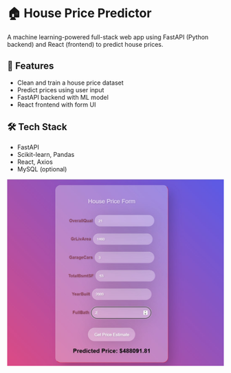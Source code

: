 # 🏠 House Price Predictor

A machine learning-powered full-stack web app using FastAPI (Python backend) and React (frontend) to predict house prices.

## 🔧 Features

- Clean and train a house price dataset
- Predict prices using user input
- FastAPI backend with ML model
- React frontend with form UI

## 🛠 Tech Stack

- FastAPI
- Scikit-learn, Pandas
- React, Axios
- MySQL (optional)

![image alt](https://github.com/SyrineLarbi/house-price-predictor/blob/669483563601511da4e873cf65c0670fb60e57e5/demo.jpg)

